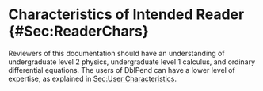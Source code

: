 # Characteristics of Intended Reader {#Sec:ReaderChars}

Reviewers of this documentation should have an understanding of undergraduate level 2 physics, undergraduate level 1 calculus, and ordinary differential equations. The users of DblPend can have a lower level of expertise, as explained in [Sec:User Characteristics](./SecUserChars.md#Sec:UserChars).

